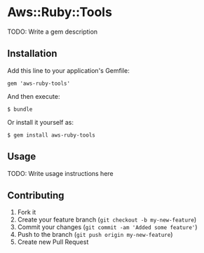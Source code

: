 # Aws::Ruby::Tools

TODO: Write a gem description

## Installation

Add this line to your application's Gemfile:

    gem 'aws-ruby-tools'

And then execute:

    $ bundle

Or install it yourself as:

    $ gem install aws-ruby-tools

## Usage

TODO: Write usage instructions here

## Contributing

1. Fork it
2. Create your feature branch (`git checkout -b my-new-feature`)
3. Commit your changes (`git commit -am 'Added some feature'`)
4. Push to the branch (`git push origin my-new-feature`)
5. Create new Pull Request
